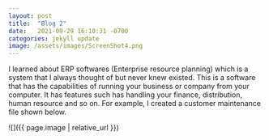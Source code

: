 ```yaml
---
layout: post
title:  "Blog 2"
date:   2021-09-29 16:10:31 -0700
categories: jekyll update
image: /assets/images/ScreenShot4.png
---
```


I learned about ERP softwares (Enterprise resource planning) which is a system that I always thought of but never knew existed. This is a software that has the capabilities of running your business or company from your computer. It has features such has handling your finance, distribution, human resource and so on. For example, I created a customer maintenance file shown below.


![]({{ page.image | relative_url }})